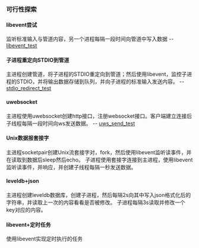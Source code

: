 
### 可行性探索

#### libevent尝试

监听标准输入与管道内容，另一个进程每隔一段时间向管道中写入数据 -- [libevent_test](libevent_test/main.c)

#### 子进程重定向STDIO到管道
 
主进程创建管道，将子进程的STDIO重定向到管道；然后使用libevent，监控子进程的STDIO，并将输出数据存储到队列，并向子进程的标准输入发送内容。 -- [stdio_redirect_test](stdio_redirect_test/main.c)

#### uwebsocket

主进程使用uwebsocket创建http接口，注册websocket接口。客户端建立连接后子线程每隔一段时间向ws发送数据。 -- [uws_send_test](uws_send_test/main.cpp)

#### Unix数据报套接字

主进程socketpair创建Unix流套接字对，fork，然后使用libevent监听读事件，并在读取到数据后sleep然后echo。
子进程使用套接字连接到主进程，使用libevent监听读事件，并响应，并创建子线程每隔一秒发送数据。

#### leveldb+json

主进程创建leveldb数据库，创建子进程，然后每隔2s向其中写入json格式化后的字符串，并读取上一次的内容看看是否被修改。
子进程每隔3s读取并修改一个key对应的内容。

#### libevent+定时任务

使用libevent实现定时执行的任务
